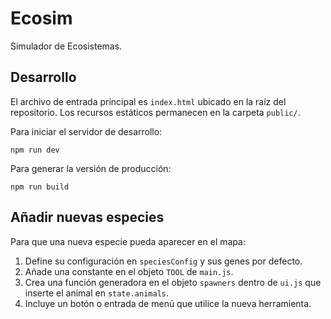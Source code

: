 # Ecosim

Simulador de Ecosistemas.

## Desarrollo

El archivo de entrada principal es `index.html` ubicado en la raíz del repositorio. Los recursos estáticos permanecen en la carpeta `public/`.

Para iniciar el servidor de desarrollo:

```
npm run dev
```

Para generar la versión de producción:

```
npm run build
```

## Añadir nuevas especies

Para que una nueva especie pueda aparecer en el mapa:

1. Define su configuración en `speciesConfig` y sus genes por defecto.
2. Añade una constante en el objeto `TOOL` de `main.js`.
3. Crea una función generadora en el objeto `spawners` dentro de `ui.js` que inserte el animal en `state.animals`.
4. Incluye un botón o entrada de menú que utilice la nueva herramienta.
